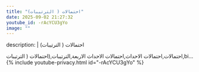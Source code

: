 ```yaml
---
title: "(احتمالات ( الترتيبات"
date: 2025-09-02 21:27:32 
youtube_id: -rAcYCU3gYo
image: ""
---
```

description: |
  (احتمالات ( الترتيبات
  
  
  احتمالات,احتمالات الاحداث,احتمالات الاحداث الاربعة,الترتيبات,(احتمالات ( الترتيبات,bi...
{% include youtube-privacy.html id="-rAcYCU3gYo" %}
